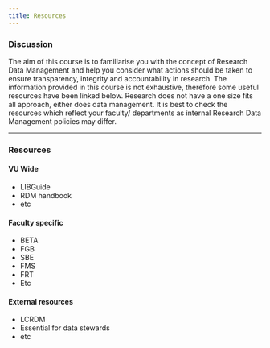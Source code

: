 ```yaml
---
title: Resources
---
```

### Discussion

The aim of this course is to familiarise you with the concept of Research Data Management and help you consider what actions should be taken to ensure transparency, integrity and accountability in research. The information provided in this course is not exhaustive, therefore some useful resources have been linked below. Research does not have a one size fits all approach, either does data management. It is best to check the resources which reflect your faculty/ departments as internal Research Data Management policies may differ.

---

### Resources

#### VU Wide

- LIBGuide
- RDM handbook
- etc

#### Faculty specific

- BETA
- FGB
- SBE
- FMS
- FRT
- Etc

#### External resources

- LCRDM
- Essential for data stewards
- etc

